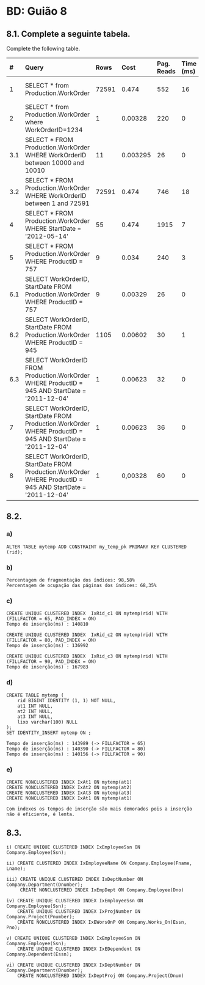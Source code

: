 # BD: Guião 8


## ​8.1. Complete a seguinte tabela.
Complete the following table.

| #    | Query                                                                                                      | Rows  | Cost  | Pag. Reads | Time (ms) | Index used | Index Op.            | Discussion |
| :--- | :--------------------------------------------------------------------------------------------------------- | :---- | :---- | :--------- | :-------- | :--------- | :------------------- | :--------- |
| 1    | SELECT * from Production.WorkOrder                                                                         | 72591 | 0.474 | 552        | 16        |[PK_WorkOrder_WorkOrderID]| Clustered Index Scan |            |
| 2    | SELECT * from Production.WorkOrder where WorkOrderID=1234                                                  | 1     |0.00328| 220        | 0         |[PK_WorkOrder_WorkOrderID] | Clustered Index Seek |            |
| 3.1  | SELECT * FROM Production.WorkOrder WHERE WorkOrderID between 10000 and 10010                               | 11    |0.003295|  26       | 0         |[PK_WorkOrder_WorkOrderID]| Clustered Index Seek |            |
| 3.2  | SELECT * FROM Production.WorkOrder WHERE WorkOrderID between 1 and 72591                                   | 72591 |0.474   |  746      | 18        |[PK_WorkOrder_WorkOrderID]| Clustered Index Seek |            |
| 4    | SELECT * FROM Production.WorkOrder WHERE StartDate = '2012-05-14'                                          | 55    |0.474   |  1915     | 7         |[PK_WorkOrder_WorkOrderID]| Clustered Index Scan |            |
| 5    | SELECT * FROM Production.WorkOrder WHERE ProductID = 757                                                   | 9     |0.034   |  240      | 3         |[PK_WorkOrder_WorkOrderID]| Clustered Key Lookup     |            |
| 6.1  | SELECT WorkOrderID, StartDate FROM Production.WorkOrder WHERE ProductID = 757                              | 9     |0.00329 | 26        | 0         |[IX_WorkOrder_ProductID]  | Non Clustered Index Seek |            |
| 6.2  | SELECT WorkOrderID, StartDate FROM Production.WorkOrder WHERE ProductID = 945                              | 1105  |0.00602 | 30        | 1         |[IX_WorkOrder_ProductID]  | Non Clustered Index Seek |            |
| 6.3  | SELECT WorkOrderID FROM Production.WorkOrder WHERE ProductID = 945 AND StartDate = '2011-12-04'            | 1     |0.00623 | 32        | 0         |[IX_WorkOrder_ProductID]  | Non Clustered Index Seek |            |
| 7    | SELECT WorkOrderID, StartDate FROM Production.WorkOrder WHERE ProductID = 945 AND StartDate = '2011-12-04' | 1     |0.00623 | 36        | 0         |[IX_WorkOrder_ProductID]  | Non Clustered Index Seek |            |
| 8    | SELECT WorkOrderID, StartDate FROM Production.WorkOrder WHERE ProductID = 945 AND StartDate = '2011-12-04' | 1     |0,00328 | 60        | 0         |Composite (ProductID, StartDate)  | Non Clustered Index Seek |            |

## ​8.2.

### a)

```
ALTER TABLE mytemp ADD CONSTRAINT my_temp_pk PRIMARY KEY CLUSTERED (rid);
```

### b)

```
Percentagem de fragmentação dos índices: 98,58%
Percentagem de ocupação das páginas dos índices: 68,35%
```

### c)

```
CREATE UNIQUE CLUSTERED INDEX  IxRid_c1 ON mytemp(rid) WITH (FILLFACTOR = 65, PAD_INDEX = ON)
Tempo de inserção(ms) : 140810

CREATE UNIQUE CLUSTERED INDEX  IxRid_c2 ON mytemp(rid) WITH (FILLFACTOR = 80, PAD_INDEX = ON)
Tempo de inserção(ms) : 136992

CREATE UNIQUE CLUSTERED INDEX  IxRid_c3 ON mytemp(rid) WITH (FILLFACTOR = 90, PAD_INDEX = ON)
Tempo de inserção(ms) : 167983
```

### d)

```
CREATE TABLE mytemp (
    rid BIGINT IDENTITY (1, 1) NOT NULL,
    at1 INT NULL,
    at2 INT NULL,
    at3 INT NULL,
    lixo varchar(100) NULL
);
SET IDENTITY_INSERT mytemp ON ;

Tempo de inserção(ms) : 143989 (-> FILLFACTOR = 65)
Tempo de inserção(ms) : 140390 (-> FILLFACTOR = 80)
Tempo de inserção(ms) : 140156 (-> FILLFACTOR = 90)
```

### e)

```
CREATE NONCLUSTERED INDEX IxAt1 ON mytemp(at1)
CREATE NONCLUSTERED INDEX IxAt2 ON mytemp(at2)
CREATE NONCLUSTERED INDEX IxAt3 ON mytemp(at3)
CREATE NONCLUSTERED INDEX IxAt1 ON mytemp(at1)

Com indexes os tempos de inserção são mais demorados pois a inserção não é eficiente, é lenta.
```

## ​8.3.

```
i) CREATE UNIQUE CLUSTERED INDEX IxEmployeeSsn ON Company.Employee(Ssn);

ii) CREATE CLUSTERED INDEX IxEmployeeName ON Company.Employee(Fname, Lname);

iii) CREATE UNIQUE CLUSTERED INDEX IxDeptNumber ON Company.Department(Dnumber);
	 CREATE NONCLUSTERED INDEX IxEmpDept ON Company.Employee(Dno)

iv) CREATE UNIQUE CLUSTERED INDEX IxEmployeeSsn ON Company.Employee(Ssn);
	CREATE UNIQUE CLUSTERED INDEX IxProjNumber ON Company.Project(Pnumber);
	CREATE NONCLUSTERED INDEX IxEWorsOnP ON Company.Works_On(Essn, Pno);

v) CREATE UNIQUE CLUSTERED INDEX IxEmployeeSsn ON Company.Employee(Ssn);
	CREATE UNIQUE CLUSTERED INDEX IxEDependent ON Company.Dependent(Essn);

vi) CREATE UNIQUE CLUSTERED INDEX IxDeptNumber ON Company.Department(Dnumber);
	CREATE NONCLUSTERED INDEX IxDeptProj ON Company.Project(Dnum)
```
